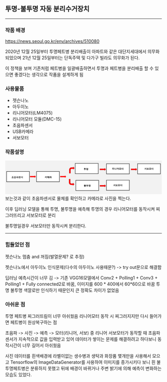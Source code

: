 ## 투명-불투명 자동 분리수거장치

<hr/>

### 작품 배경

https://news.seoul.go.kr/env/archives/510080

2020년 12월 25일부터 투명페트병 분리배출이 아파트와 같은 대단지세대에서 의무화 되었으며 21년 12월 25일부터는 단독주택 및 다가구 빌라도 의무화가 된다. 

이 정책을 보며 기존처럼 페트병을 일괄배출하면서 투명과 페트병을 분리배출 할 수 있으면 좋겠다는 생각으로 작품을 설계하게 됨

### 사용물품

* 젯슨나노
* 아두이노
* 리니어모터(LM4075)
* 리니어모터 모듈(DMC-15)  
* 초음파센서
* USB카메라
* 서보모터

### 작품설명

![ex_screenshot](./img/flowchart.PNG)
보는것과 같이 초음파센서로 물체를 확인하고 카메라로 사진을 찍는다.

이후 딥러닝 모델을 통해 투명, 불투명을 예측해 투명의 경우 리니어모터를 동작시켜 찌그러뜨리고 서보모터로 분리

불투명일경우 서보모터만 동작시켜 분리한다.


<hr/>

### 힘들었던 점
젯슨나노 멈춤 and 꺼짐(발열문제? 로 추정)

젯슨나노에서 아두이노 인식문제(다수의 아두이노 사용때문?)
 -> try out문으로 해결함

딥러닝 예측시간이 너무 김 -> 기존 VGG16모델에서 Conv2 + Polling1 + Conv3 + Polling1 + Fully connected2로 바꿈,
 이미지를 600 * 400에서 60*60으로 바꿈 투명 불투명 색깔로만 인식하기 때문인지
큰 정확도 차이가 없었음
### 아쉬운 점

투명 페트병 찌그러뜨림이 너무 아쉬웠음 리니어모터 동작 시 찌그러지지만 다시 들어가면 페트병이 원상복구하는 점


초음파 -> 사진 -> 예측 -> 모터(리니어, 서보) 중 리니어 서보모터가 동작할 때 초음파 센서가 지속적으로 값을 입력받고 있어 데이터가 쌓이는 문제를 해결하려고 하다보니 동작시간이 너무 길어서 아쉬웠음

사진 데이터를 흰색배경에 라벨이없는 생수병과 생탁과 화장품 몇개만을 사용해서 모으고 Tensorflow의 ImageDataGenerator를 사용하여 이미지를 증가시키다 보니 흰 불투명페트병은 분류하지 못했고 뒤에 배경이 바뀌거나 주변 밝기에 의해 예측이 변화하는 모습도 있었다.